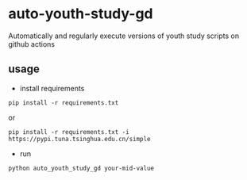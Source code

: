 # auto-youth-study-gd
Automatically and regularly execute versions of youth study scripts on github actions

## usage
- install requirements
```shell
pip install -r requirements.txt
```
or
```shell
pip install -r requirements.txt -i https://pypi.tuna.tsinghua.edu.cn/simple
```

- run
```shell
python auto_youth_study_gd your-mid-value
```

